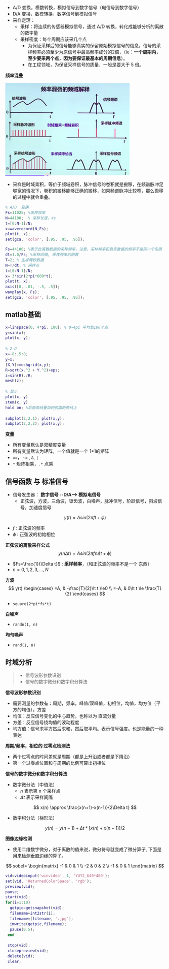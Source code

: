 * A/D 变换，模数转换，模拟信号到数字信号（电信号到数字信号）
* D/A 变换，数模转换，数字信号到模拟信号
* 采样定理：
  * 采样：将连续的传感器模拟信号，通过 A/D 转换，转化成能够分析的离散的数字量
  * 采样密度：每个周期应该采几个点
    * 为保证采样后的信号能够真实的保留原始模拟信号的信息，信号的采样频率必须至少为原信号中最高频率成分的2倍，（ie：**一个周期内，至少要采两个点，因为要保证最基本的周期信息**）。
    * 在工程领域，为保证采样信号的质量，一般是要大于 5 倍。

**频率混叠**

![](imgs/fig-1.png)

* 采样是时域乘积，等价于频域卷积，脉冲信号的卷积就是搬移，在频谱脉冲足够宽的情况下，卷积的搬移能够正确的搬移，如果频谱脉冲比较窄，那么搬移的过程中就会重叠。





```matlab
% A/D  变换
Fs=11025; %采样频率
N=44100;  % 采样长度，4s
t=[0:N-1]/N;
x=waverecord(N,Fs);
plot(t, x);
set(gca, 'color', [.95, .95, .95]);
```



```matlab
Fs=44100; %表示此离散数据的采样频率，注意，采样频率和真实数据的频率不是同一个东西
dt=1.0/Fs; %采样间隔, 采样频率的倒数
T=2; % 生成两秒数据
N=T/dt; % 采样点
t=[0:N-1]/N;
x=.3*sin(2*pi*600*t);
plot(t, x);
axis([0, .01, -.5, .5]);
wavplay(x, Fs);
set(gca, 'color', [.95, .95, .95]);
```



## matlab基础

```matlab
x=linspace(0, 4*pi, 100); % 0~4pi 平均取100个点
y=sin(x);
plot(x, y);

% 2-D
x=-8:.5:8;
y=x;
[X,Y]=meshgrid(x,y);
R=sqrt(x.^2 + Y.^2)+eps;
z=sin(R)./R;
mesh(z);

% 显示
plot(x, y)
stem(x, y)
hold on; %后面曲线叠加到前面的曲线上

subplot(2,2,1); plot(x,y);
subplot(2,2,2); plot(x,y);
```

**变量**

* 所有变量默认是双精度变量
* 所有变量默认为矩阵，一个值就是一个 1*1的矩阵
* `==`， `~=` , `&`, `|`
* `*` 矩阵相乘，`.*` 点乘



## 信号函数 与 标准信号

* 信号发生器： **数字信号 --D/A--> 模拟电信号**
  * 正弦波，方波，三角波，锯齿波，白噪声，脉冲信号，阶跃信号，斜坡信号，加速度信号

$$
y(t)=Asin(2\pi ft + \phi)
$$

* $f$ : 正弦波的频率
* $\phi$ : 正弦波的初始相位



**正弦波的离散采样公式**
$$
y(n\Delta t)=Asin(2\pi f n\Delta t + \phi)
$$

* $Fs=\frac{1}{\Delta t}$ : **采样频率**，（和正弦波的频率不是一个 东西） 
* $n=0,1,2,3,...,N$



**方波**
$$
y(t)
\begin{cases}
=A, & -\frac{T}{2}\lt t \le0 \\
=-A, & 0\lt t \le \frac{T}{2}
\end{cases}
$$

* `square(2*pi*fs*t)`



**白噪声**

* `randn(1, n)`

**均匀噪声**

* `rand(1, n)`



## 时域分析

> * 信号波形参数识别
> * 信号的数字微分和数字积分算法



**信号波形参数识别**

* 需要测量的参数有：周期，频率，峰值/双峰值，初相位，均值，均方值（平方的均值），方差
* 均值：反应信号变化的中心趋势，也称以为 直流分量
* 方差：反应信号绕均值的波动程度
* 均方值：信号求平方然后求和，然后取平均。表示信号强度。也是能量的一种表达



**周期/频率，相位的 过零点检测法**

* 两个过零点的时间差就是周期（都是上升沿或者都是下降沿）
* 第一个过零点位置和与周期的比例可算出初相位





**信号的数字微分和数字积分算法**

* 数字微分法（中值法）
  * $n$ 表示第 n 个采样点
  * $\Delta t$ 表示采样间隔

$$
x(n) \approx \frac{x(n+1)-x(n-1)}{2\Delta t}
$$

* 数字积分法（梯形法）

$$
y(n)=y(n-1)+\Delta t *\Bigr[x(n)+x(n-1)\Bigr] / 2
$$



**图像边缘检测**

* 使用二维数字微分，对于离散的值来说，微分符号就变成了微分算子, 下面是用来检测垂直边缘的算子。

$$
sobel=
\begin{matrix}
-1 & 0 & 1 \\
-2 & 0 & 2 \\
-1 & 0 & 1
\end{matrix}
$$

```matlab
vid=videoinput('winvideo', 1, 'YUY2_640*480');
set(vid, 'ReturnedColorSpace', 'rgb');
preview(vid);
pause;
start(vid);
for(i=1:10)
  getpic=getsnapshot(vid);
  filename=int2str(i);
  filename=[filename, '.jpg'];
  imwrite(getpic,filename);
  pause(0.5);
 end
 
 stop(vid);
 closepreview(vid);
 delete(vid);
 clear;
```


